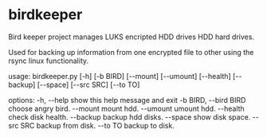 # birdkeeper
Bird keeper project manages LUKS encripted HDD drives HDD hard drives.

Used for backing up information from one encrypted file to other using the rsync linux 
functionality.

usage: birdkeeper.py [-h] [-b BIRD] [--mount] [--umount] [--health] [--backup] [--space] [--src SRC] [--to TO]

options:
  -h, --help            show this help message and exit
  -b BIRD, --bird BIRD  choose angry bird.
  --mount               mount hdd.
  --umount              umount hdd.
  --health              check disk health.
  --backup              backup hdd disks.
  --space               show disk space.
  --src SRC             backup from disk.
  --to TO               backup to disk.